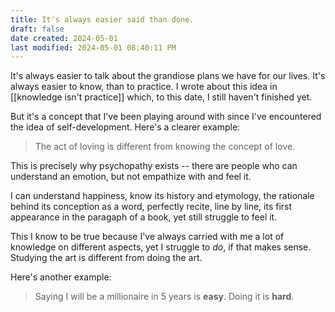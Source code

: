 ```yaml
---
title: It's always easier said than done.
draft: false
date created: 2024-05-01
last modified: 2024-05-01 08:40:11 PM
---
```


It's always easier to talk about the grandiose plans we have for our lives. It's always easier to know, than to practice. I wrote about this idea in [[knowledge isn't practice]] which, to this date, I still haven't finished yet. 

But it's a concept that I've been playing around with since I've encountered the idea of self-development. Here's a clearer example:

> The act of loving is different from knowing the concept of love.

This is precisely why psychopathy exists -- there are people who can understand an emotion, but not empathize with and feel it.

I can understand happiness, know its history and etymology, the rationale behind its conception as a word, perfectly recite, line by line, its first appearance in the paragaph of a book, yet still struggle to feel it.

This I know to be true because I've always carried with me a lot of knowledge on different aspects, yet I struggle to *do*, if that makes sense. Studying the art is different from doing the art.

Here's another example:

> Saying I will be a millionaire in 5 years is **easy**. Doing it is **hard**.